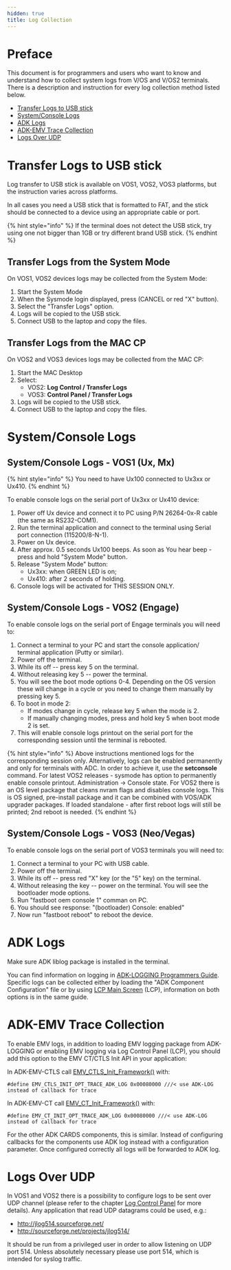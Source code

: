 ```yaml
---
hidden: true
title: Log Collection
---
```


# Preface <a href="#sec_log_collection_preface" id="sec_log_collection_preface"></a>

This document is for programmers and users who want to know and understand how to collect system logs from V/OS and V/OS2 terminals. There is a description and instruction for every log collection method listed below.

- [Transfer Logs to USB stick](#sec_log_collection_usb)
- [System/Console Logs](#sec_log_collection_system_console)
- [ADK Logs](#sec_log_collection_system_adk)
- [ADK-EMV Trace Collection](#sec_log_collection_system_adk_emv)
- [Logs Over UDP](#sec_log_collection_over_udp)

# Transfer Logs to USB stick <a href="#sec_log_collection_usb" id="sec_log_collection_usb"></a>

Log transfer to USB stick is available on VOS1, VOS2, VOS3 platforms, but the instruction varies across platforms.

In all cases you need a USB stick that is formatted to FAT, and the stick should be connected to a device using an appropriate cable or port.

{% hint style="info" %}
If the terminal does not detect the USB stick, try using one not bigger than 1GB or try different brand USB stick.
{% endhint %}

## Transfer Logs from the System Mode <a href="#sec_log_collection_usb_sysmode" id="sec_log_collection_usb_sysmode"></a>

On VOS1, VOS2 devices logs may be collected from the System Mode:

1.  Start the System Mode
2.  When the Sysmode login displayed, press (CANCEL or red \"X\" button).
3.  Select the \"Transfer Logs\" option.
4.  Logs will be copied to the USB stick.
5.  Connect USB to the laptop and copy the files.

## Transfer Logs from the MAC CP <a href="#sec_log_collection_usb_mac" id="sec_log_collection_usb_mac"></a>

On VOS2 and VOS3 devices logs may be collected from the MAC CP:

1.  Start the MAC Desktop
2.  Select:
    - VOS2: **Log Control / Transfer Logs**
    - VOS3: **Control Panel / Transfer Logs**
3.  Logs will be copied to the USB stick.
4.  Connect USB to the laptop and copy the files.

# System/Console Logs <a href="#sec_log_collection_system_console" id="sec_log_collection_system_console"></a>

## System/Console Logs - VOS1 (Ux, Mx) <a href="#subsec_log_collection_system_console_vos1" id="subsec_log_collection_system_console_vos1"></a>

{% hint style="info" %}
You need to have Ux100 connected to Ux3xx or Ux410.
{% endhint %}

To enable console logs on the serial port of Ux3xx or Ux410 device:

1.  Power off Ux device and connect it to PC using P/N 26264-0x-R cable (the same as RS232-COM1).
2.  Run the terminal application and connect to the terminal using Serial port connection (115200/8-N-1).
3.  Power on Ux device.
4.  After approx. 0.5 seconds Ux100 beeps. As soon as You hear beep - press and hold \"System Mode\" button.
5.  Release \"System Mode\" button:
    - Ux3xx: when GREEN LED is on;
    - Ux410: after 2 seconds of holding.
6.  Console logs will be activated for THIS SESSION ONLY.

## System/Console Logs - VOS2 (Engage) <a href="#subsec_log_collection_system_console_engage" id="subsec_log_collection_system_console_engage"></a>

To enable console logs on the serial port of Engage terminals you will need to:

1.  Connect a terminal to your PC and start the console application/ terminal application (Putty or similar).
2.  Power off the terminal.
3.  While its off -- press key 5 on the terminal.
4.  Without releasing key 5 -- power the terminal.
5.  You will see the boot mode options 0-4. Depending on the OS version these will change in a cycle or you need to change them manually by pressing key 5.
6.  To boot in mode 2:
    - If modes change in cycle, release key 5 when the mode is 2.
    - If manually changing modes, press and hold key 5 when boot mode 2 is set.
7.  This will enable console logs printout on the serial port for the corresponding session until the terminal is rebooted.

{% hint style="info" %}
Above instructions mentioned logs for the corresponding session only. Alternatively, logs can be enabled permanently and only for terminals with ADC. In order to achieve it, use the **setconsole** command.
For latest VOS2 releases - sysmode has option to permanently enable console printout. Administration -\> Console state.
For VOS2 there is an OS level package that cleans nvram flags and disables console logs. This is OS signed, pre-install package and it can be combined with VOS/ADK upgrader packages. If loaded standalone - after first reboot logs will still be printed; 2nd reboot is needed.
{% endhint %}

## System/Console Logs - VOS3 (Neo/Vegas) <a href="#subsec_log_collection_system_console_neo_vegas" id="subsec_log_collection_system_console_neo_vegas"></a>

To enable console logs on the serial port of VOS3 terminals you will need to:

1.  Connect a terminal to your PC with USB cable.
2.  Power off the terminal.
3.  While its off -- press red \"X\" key (or the \"5\" key) on the terminal.
4.  Without releasing the key -- power on the terminal. You will see the bootloader mode options.
5.  Run \"fastboot oem console 1\" comman on PC.
6.  You should see response: \"(bootloader) Console: enabled\"
7.  Now run \"fastboot reboot\" to reboot the device.

# ADK Logs <a href="#sec_log_collection_system_adk" id="sec_log_collection_system_adk"></a>

Make sure ADK liblog package is installed in the terminal.

You can find information on logging in <a href="pg_logging_users_guide.md">ADK-LOGGING Programmers Guide</a>. Specific logs can be collected either by loading the \"ADK Component Configuration\" file or by using <a href="pg_logging_users_guide.md#sec_lcp_overview_main_screen">LCP Main Screen</a> (LCP), information on both options is in the same guide.

# ADK-EMV Trace Collection <a href="#sec_log_collection_system_adk_emv" id="sec_log_collection_system_adk_emv"></a>

To enable EMV logs, in addition to loading EMV logging package from ADK-LOGGING or enabling EMV logging via Log Control Panel (LCP), you should add this option to the EMV CT/CTLS Init API in your application:

In ADK-EMV-CTLS call <a href="group___f_u_n_c___i_n_i_t.md#ga63240773908b46180eeec866ef33f93f">EMV_CTLS_Init_Framework()</a> with:

` #define EMV_CTLS_INIT_OPT_TRACE_ADK_LOG 0x00080000 ///< use ADK-LOG instead of callback for trace `

In ADK-EMV-CT call <a href="group___f_u_n_c___i_n_i_t.md#ga514e39585c5a6b79632ac317593ff592">EMV_CT_Init_Framework()</a> with:

` #define EMV_CT_INIT_OPT_TRACE_ADK_LOG 0x00080000 ///< use ADK-LOG instead of callback for trace `

For the other ADK CARDS components, this is similar. Instead of configuring callbacks for the components use ADK log instead with a configuration parameter. Once configured correctly all logs will be forwarded to ADK log.

# Logs Over UDP <a href="#sec_log_collection_over_udp" id="sec_log_collection_over_udp"></a>

In VOS1 and VOS2 there is a possibility to configure logs to be sent over UDP channel (please refer to the chapter <a href="pg_logging_users_guide.md#sec_lcp_overview_main_screen">Log Control Panel</a> for more details). Any application that read UDP datagrams could be used, e.g.:

- <a href="http://jlog514.sourceforge.net/">http://jlog514.sourceforge.net/</a>
- <a href="http://sourceforge.net/projects/jlog514/">http://sourceforge.net/projects/jlog514/</a>

It should be run from a privileged user in order to allow listening on UDP port 514. Unless absolutely necessary please use port 514, which is intended for syslog traffic.
